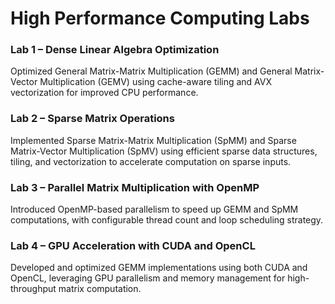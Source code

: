 # High Performance Computing Labs

### Lab 1 – Dense Linear Algebra Optimization  
Optimized General Matrix-Matrix Multiplication (GEMM) and General Matrix-Vector Multiplication (GEMV) using cache-aware tiling and AVX vectorization for improved CPU performance.

### Lab 2 – Sparse Matrix Operations  
Implemented Sparse Matrix-Matrix Multiplication (SpMM) and Sparse Matrix-Vector Multiplication (SpMV) using efficient sparse data structures, tiling, and vectorization to accelerate computation on sparse inputs.

### Lab 3 – Parallel Matrix Multiplication with OpenMP  
Introduced OpenMP-based parallelism to speed up GEMM and SpMM computations, with configurable thread count and loop scheduling strategy.

### Lab 4 – GPU Acceleration with CUDA and OpenCL  
Developed and optimized GEMM implementations using both CUDA and OpenCL, leveraging GPU parallelism and memory management for high-throughput matrix computation.
